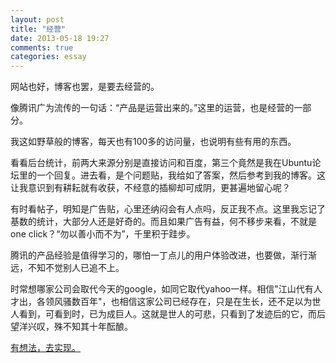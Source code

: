 ```yaml
---
layout: post
title: "经营"
date: 2013-05-18 19:27
comments: true
categories: essay
---
```

网站也好，博客也罢，是要去经营的。  

像腾讯广为流传的一句话：“产品是运营出来的。”这里的运营，也是经营的一部分。  

我这如野草般的博客，每天也有100多的访问量，也说明有些有用的东西。  

看看后台统计，前两大来源分别是直接访问和百度，第三个竟然是我在Ubuntu论坛里的一个回复。进去看，是个问题贴，我给如了答案，然后参考到我的博客。这让我意识到有耕耘就有收获，不经意的插柳却可成阴，更甚遍地留心呢？  

有时看帖子，明知是广告贴，心里还纳闷会有人点吗，反正我不点。这里我忘记了基数的统计，大部分人还是好奇的。而且如果广告有益，何不移步来看，不就是one click？“勿以善小而不为”，千里积于跬步。  

腾讯的产品经验是值得学习的，哪怕一丁点儿的用户体验改进，也要做，渐行渐远，不知不觉别人已追不上。  

时常想哪家公司会取代今天的google，如同它取代yahoo一样。相信"江山代有人才出，各领风骚数百年"，也相信这家公司已经存在，只是在生长，还不足以为世人看到，可看到时，已为成巨人。这就是世人的可悲，只看到了发迹后的它，而后望洋兴叹，殊不知其十年酝酿。  

<a target="_blank" href="http://www.shixiann.com">有想法，去实现。</a>
